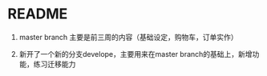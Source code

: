 # README

1. master branch 主要是前三周的内容（基础设定，购物车，订单实作）

2. 新开了一个新的分支develope，主要用来在master branch的基础上，新增功能，练习迁移能力
